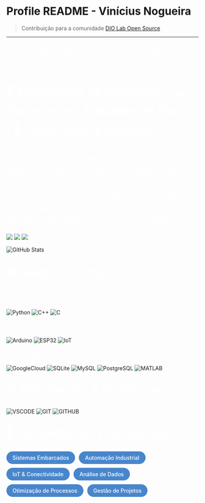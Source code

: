 # Profile README - Vinícius Nogueira

> Contribuição para a comunidade [DIO Lab Open Source](https://github.com/digitalinnovationone/dio-lab-open-source)

---

<div>
<p style="color: #fff; font-size: 20px; font-weight: 400;line-height: 1.6">Olá, seja bem vindo! Me chamo Vinícius Ferreira Sillos Nogueira e sou...</p>
</div>


<div>
<p style="color: #fff; font-size: 32px; font-weight: 500;line-height: 1.6">🚀 Engenheiro de Produção | 💻 Automações & Análise de Dados | 🔧 Técnico em Eletrônica</p>
</div>

<div>
<p style="color: #fff; font-size: 20px; font-weight: 400; line-height: 1.6">
Transformando ideias em soluções tecnológicas através da combinação única de engenharia de produção, 
desenvolvimento de software e conhecimento técnico em eletrônica. Especializado em sistemas embarcados, 
automação, IoT e análise de dados para otimização de processos produtivos.
</p>
</div>

<div> 
  <a href="https://www.linkedin.com/in/vinicius-ferreira-sillos-nogueira/" target="_blank"><img src="https://img.shields.io/badge/-LinkedIn-%230077B5?style=for-the-badge&logo=linkedin&logoColor=white" target="_blank"></a>
  <a href = "mailto:viniciusnogueira1933@gmail.com"><img src="https://img.shields.io/badge/-Gmail-%23333?style=for-the-badge&logo=gmail&logoColor=white" target="_blank"></a>   
  <a href="https://www.instagram.com/viniciusnogueira_/" target="_blank"><img src="https://img.shields.io/badge/-Instagram-%23E4405F?style=for-the-badge&logo=instagram&logoColor=white" target="_blank"></a>
</div>

![GitHub Stats](https://github-readme-stats.vercel.app/api?username=EngViniciusNogueira&theme=transparent&bg_color=000&border_color=30A3DC&show_icons=true&icon_color=30A3DC&title_color=E94D5F&text_color=FFF)


<div>
<p style="color: #fff; font-size: 30px; font-weight: 500">🛠️ Stack Tecnológica</p>
</div>

<div>
<p style="color: #fff; font-size: 18px; font-weight: 400; margin-bottom: 15px">Linguagens de Programação</p>
</div>

![Python](https://img.shields.io/badge/Python-192436?style=for-the-badge&logo=python&logoColor=3776AB)
![C++](https://img.shields.io/badge/C++-192436?style=for-the-badge&logo=cplusplus&logoColor=00599C)
![C](https://img.shields.io/badge/C-192436?style=for-the-badge&logo=c&logoColor=A8B9CC)

<div>
<p style="color: #fff; font-size: 18px; font-weight: 400; margin-bottom: 15px; margin-top: 20px">Sistemas Embarcados & IoT</p>
</div>

![Arduino](https://img.shields.io/badge/Arduino-192436?style=for-the-badge&logo=arduino&logoColor=00979D)
![ESP32](https://img.shields.io/badge/ESP32-192436?style=for-the-badge&logo=espressif&logoColor=E7352C)
![IoT](https://img.shields.io/badge/IoT-192436?style=for-the-badge&logo=raspberrypi&logoColor=A22846)

<div>
<p style="color: #fff; font-size: 18px; font-weight: 400; margin-bottom: 15px; margin-top: 20px">Análise de Dados & Engenharia</p>
</div>

![GoogleCloud](https://img.shields.io/badge/GoogleCloud-%234285F4.svg?style=for-the-badge&logo=google-cloud&logoColor=white)
![SQLite](https://img.shields.io/badge/SQLite-000?style=for-the-badge&logo=sqlite&logoColor=07405E)
![MySQL](https://img.shields.io/badge/MySQL-00000F?style=for-the-badge&logo=mysql&logoColor=white)
![PostgreSQL](https://img.shields.io/badge/PostgreSQL-192436?style=for-the-badge&logo=postgresql&logoColor=316192)
![MATLAB](https://img.shields.io/badge/MATLAB-192436?style=for-the-badge&logo=matlab&logoColor=0076A8)


<div>
<p style="color: #fff; font-size: 30px; font-weight: 500">⚙️ Ferramentas & Plataformas</p>
</div>

![VSCODE](https://img.shields.io/badge/vscode-192436?style=for-the-badge&logo=visualstudiocode)
![GIT](https://img.shields.io/badge/Git-192436?style=for-the-badge&logo=git)
![GITHUB](https://img.shields.io/badge/Github-192436?style=for-the-badge&logo=github)

<div>
<p style="color: #fff; font-size: 30px; font-weight: 500; margin-top: 30px">🎯 Competências Profissionais</p>
</div>

<div style="display: flex; flex-wrap: wrap; gap: 10px; margin-top: 15px">
  <span style="background: #4886CC; color: white; padding: 8px 16px; border-radius: 20px; font-size: 14px; font-weight: 500">Sistemas Embarcados</span>
  <span style="background: #4886CC; color: white; padding: 8px 16px; border-radius: 20px; font-size: 14px; font-weight: 500">Automação Industrial</span>
  <span style="background: #4886CC; color: white; padding: 8px 16px; border-radius: 20px; font-size: 14px; font-weight: 500">IoT & Conectividade</span>
  <span style="background: #4886CC; color: white; padding: 8px 16px; border-radius: 20px; font-size: 14px; font-weight: 500">Análise de Dados</span>
  <span style="background: #4886CC; color: white; padding: 8px 16px; border-radius: 20px; font-size: 14px; font-weight: 500">Otimização de Processos</span>
  <span style="background: #4886CC; color: white; padding: 8px 16px; border-radius: 20px; font-size: 14px; font-weight: 500">Gestão de Projetos</span>
</div>
